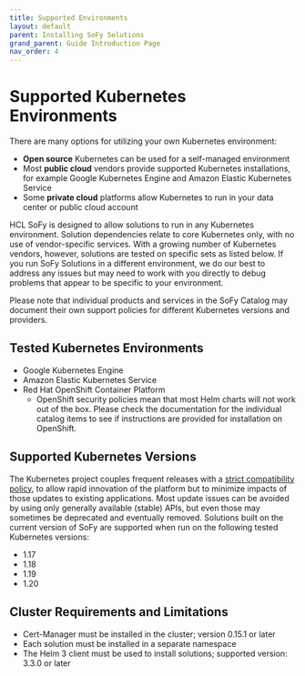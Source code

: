 ```yaml
---
title: Supported Environments
layout: default
parent: Installing SoFy Solutions
grand_parent: Guide Introduction Page
nav_order: 4
---
```


# **Supported Kubernetes Environments**

There are many options for utilizing your own Kubernetes environment:

- **Open source** Kubernetes can be used for a self-managed environment
- Most **public cloud** vendors provide supported Kubernetes installations, for example Google Kubernetes Engine and Amazon Elastic Kubernetes Service
- Some **private cloud** platforms allow Kubernetes to run in your data center or public cloud account

HCL SoFy is designed to allow solutions to run in any Kubernetes environment. Solution dependencies relate to core Kubernetes only, with no use of vendor-specific services. With a growing number of Kubernetes vendors, however, solutions are tested on specific sets as listed below. If you run SoFy Solutions in a different environment, we do our best to address any issues but may need to work with you directly to debug problems that appear to be specific to your environment.

Please note that individual products and services in the SoFy Catalog may document their own support policies for different Kubernetes versions and providers.

## **Tested Kubernetes Environments**

- Google Kubernetes Engine
- Amazon Elastic Kubernetes Service
- Red Hat OpenShift Container Platform
  - OpenShift security policies mean that most Helm charts will not work out of the box. Please check the documentation for the individual catalog items to see if instructions are provided for installation on OpenShift.

## **Supported Kubernetes Versions**

The Kubernetes project couples frequent releases with a [strict compatibility policy](https://kubernetes.io/docs/reference/using-api/deprecation-policy/), to allow rapid innovation of the platform but to minimize impacts of those updates to existing applications. Most update issues can be avoided by using only generally available (stable) APIs, but even those may sometimes be deprecated and eventually removed. Solutions built on the current version of SoFy are supported when run on the following tested Kubernetes versions:

- 1.17
- 1.18
- 1.19
- 1.20

## **Cluster Requirements and Limitations**

- Cert-Manager must be installed in the cluster; version 0.15.1 or later
- Each solution must be installed in a separate namespace
- The Helm 3 client must be used to install solutions; supported version: 3.3.0 or later
